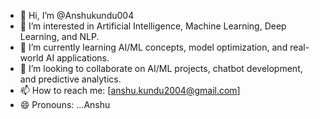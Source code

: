 - 👋 Hi, I’m @Anshukundu004
- 👀 I’m interested in Artificial Intelligence, Machine Learning, Deep Learning, and NLP.  
- 🌱 I’m currently learning AI/ML concepts, model optimization, and real-world AI applications.  
- 💞️ I’m looking to collaborate on AI/ML projects, chatbot development, and predictive analytics.  
- 📫 How to reach me: [anshu.kundu2004@gmail.com] 
- 😄 Pronouns: ...Anshu 



<!---
Anshukundu004/Anshukundu004 is a ✨ special ✨ repository because its `README.md` (this file) appears on your GitHub profile.
You can click the Preview link to take a look at your changes.
--->
